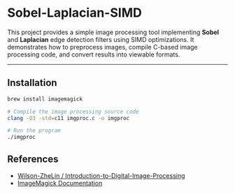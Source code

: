 # Sobel-Laplacian-SIMD

This project provides a simple image processing tool implementing **Sobel** and **Laplacian** edge detection filters using SIMD optimizations. It demonstrates how to preprocess images, compile C-based image processing code, and convert results into viewable formats.

---

## Installation

```bash
brew install imagemagick

# Compile the image processing source code
clang -O3 -std=c11 imgproc.c -o imgproc

# Run the program
./imgproc
```

## References

- [Wilson-ZheLin / Introduction-to-Digital-Image-Processing](https://github.com/Wilson-ZheLin/Introduction-to-Digital-Image-Processing/tree/main/4.%20Edge%20Detection%20and%20Grayscale%20Transformation)
- [ImageMagick Documentation](https://imagemagick.org/)
